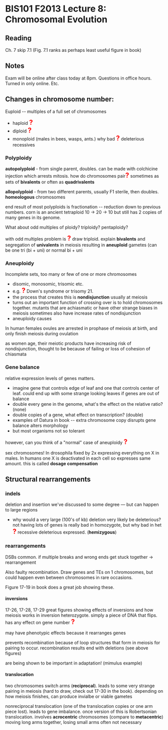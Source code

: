 # BIS101 F2013 Lecture 8: Chromosomal Evolution

## Reading

Ch. 7 skip 7.1 (Fig. 7.1 ranks as perhaps least useful figure in book)

## Notes

Exam will be online after class today at 8pm. Questions in office hours. Turned in only online. Etc.

## Changes in chromosome number:

Euploid -- multiples of a full set of chromosomes

- haploid <strong style="font-size: 150%; color: red;">?</strong>
- diploid <strong style="font-size: 150%; color: red;">?</strong>
- monoploid (males in bees, wasps, ants.)  why bad <strong style="font-size: 150%; color: red;">?</strong> deleterious recessives

### Polyploidy

**autopolyploid** - from single parent, doubles. can be made with colchicine injection which arrests mitosis. how do chromosomes pair<strong style="font-size: 150%; color: red;">?</strong> sometimes as sets of **bivalents** or often as **quadrivalents**

**allopolyploid** - from two different parents, usually F1 sterile, then doubles. **homeologous** chromosomes

end result of most polyploids is fractionation -- reduction down to previous numbers. corn is an ancient tetraploid 10 -> 20 -> 10 but still has 2 copies of many genes in its genome.

What about odd multiples of ploidy? triploidy? pentaploidy?

with odd multiples problem is <strong style="font-size: 150%; color: red;">?</strong>  draw triploid. explain **bivalents** and segregation of **univalents** in meiosis resulting in **aneuploid** gametes (can be one tri (bi + uni) or normal bi + uni

### Aneuploidy

Incomplete sets, too many or few of one or more chromosomes

- disomic, monosomic, trisomic etc.
- e.g. <strong style="font-size: 150%; color: red;">?</strong> Down's syndrome or trisomy 21. 
- the process that creates this is **nondisjunction** usually at meiosis
- turns out an important function of crossing over is to hold chromosomes together. mutants that are achiasmatic or have other strange biases in meiosis sometimes also have increase rates of nondisjunction
- aneuploidy causes

In human females ovules are arrested in prophase of meiosis at birth, and only finish meiosis during ovulation

as women age, their meiotic products have increasing risk of nondisjunction, thought to be because of failing or loss of cohesion of chiasmata


### Gene balance

relative expression levels of genes matters.  

- imagine gene that controls edge of leaf and one that controls center of leaf. could end up with some strange looking leaves if genes are out of balance
- double every gene in the genome, what's the effect on the relative ratio? (none)
- double copies of a gene, what effect on transcription? (double)
- examples of Datura in book -- extra chromosome copy disrupts gene balance alters morphology
- but most organisms not so tolerant

however, can you think of a "normal" case of aneuploidy <strong style="font-size: 150%; color: red;">?</strong> 

sex chromosomes! In drosophila fixed by 2x expressing everything on X in males. In humans one X is deactivated in each cell so expresses same amount. this is called **dosage compensation**
            
## Structural rearrangements

### indels

deletion and insertion we've discussed to some degree — but can happen to large regions

- why would a very large (100's of kb) deletion very likely be deleterious? not having lots of genes is really bad in homozygote, but why bad in het <strong style="font-size: 150%; color: red;">?</strong> recessive deleterious expressed. (**hemizygous**)

### rearrangements

DSBs common. if multiple breaks and wrong ends get stuck together -> rearrangement

Also faulty recombination. Draw genes and TEs on 1 chromosomes, but could happen even between chromosomes in rare occasions.  

Figure 17-19 in book does a great job showing these.  

#### inversions

17-26, 17-28, 17-29 great figures showing effects of inversions and how meiosis works in inversion heterozygote. simply a piece of DNA that flips. has any effect on gene number <strong style="font-size: 150%; color: red;">?</strong> 

may have phenotypic effects because it rearranges genes

prevents recombination because of loop structures that form in meiosis for pairing to occur. recombination results end with deletions (see above figures)

are being shown to be important in adaptation! (mimulus example)

#### translocation

two chromosomes switch arms (**reciprocal**). leads to some very strange pairing in meiosis (hard to draw, check out 17-30 in the book). depending on how meiosis finishes, can produce invialbe or viable gametes

nonreciprocal translocation (one of the translocation copies or one arm piece lost). leads to gene imbalance. once version of this is Robertsonian translocation. involves **acrocentric** chromosomes (compare to **metacentric**) moving long arms together, losing small arms often not necessary

 
